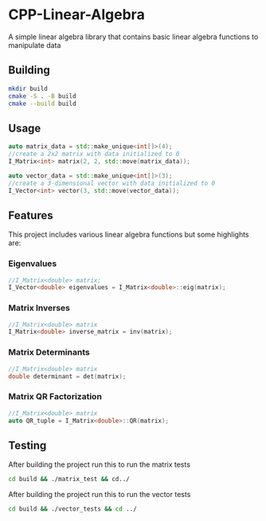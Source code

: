 # CPP-Linear-Algebra<a name="CPP-Linear-Algebra"></a>

A simple linear algebra library that contains basic linear algebra functions to manipulate data

## Building

```bash
mkdir build
cmake -S . -B build
cmake --build build
```

## Usage

```c++
auto matrix_data = std::make_unique<int[]>(4);
//create a 2x2 matrix with data initialized to 0
I_Matrix<int> matrix(2, 2, std::move(matrix_data));

auto vector_data = std::make_unique<int[]>(3);
//create a 3-dimensional vector with data initialized to 0
I_Vector<int> vector(3, std::move(vector_data));
```

## Features 
This project includes various linear algebra functions but some highlights are:
### Eigenvalues
```c++
//I_Matrix<double> matrix;
I_Vector<double> eigenvalues = I_Matrix<double>::eig(matrix);
```
### Matrix Inverses
```c++
//I_Matrix<double> matrix
I_Matrix<double> inverse_matrix = inv(matrix);
```
### Matrix Determinants
```c++
//I_Matrix<double> matrix
double determinant = det(matrix);
```
### Matrix QR Factorization
```c++
//I_Matrix<double> matrix
auto QR_tuple = I_Matrix<double>::QR(matrix);
```

## Testing
After building the project run this to run the matrix tests
```bash
cd build && ./matrix_test && cd../
```
After building the project run this to run the vector tests
```bash
cd build && ./vector_tests && cd ../
```
